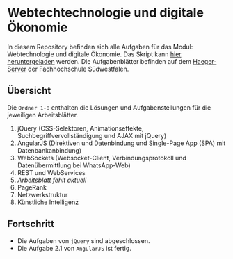 # Webtechtechnologie und digitale Ökonomie
In diesem Repository befinden sich alle Aufgaben für das Modul: Webtechnologie und digitale Ökonomie. Das Skript kann [hier heruntergeladen](https://www4.fh-swf.de/media/WebTech-2.pdf) werden. Die Aufgabenblätter befinden auf dem [Haeger-Server](http://haegar.fh-swf.de/Webtechnologie/Aufgaben/) der Fachhochschule Südwestfalen.
## Übersicht
Die `Ordner 1-8` enthalten die Lösungen und Aufgabenstellungen für die jeweiligen Arbeitsblätter.
1. jQuery (CSS-Selektoren, Animationseffekte, Suchbegriffvervollständigung und AJAX mit jQuery)
2. AngularJS (Direktiven und Datenbindung und Single-Page App (SPA) mit Datenbankanbindung)
3. WebSockets (Websocket-Client, Verbindungsprotokoll und Datenübermittlung bei WhatsApp-Web)
4. REST und WebServices
5. _Arbeitsblatt fehlt aktuell_
6. PageRank
7. Netzwerkstruktur
8. Künstliche Intelligenz
## Fortschritt
- Die Aufgaben von `jQuery` sind abgeschlossen.
- Die Aufgabe 2.1 von `AngularJS` ist fertig.